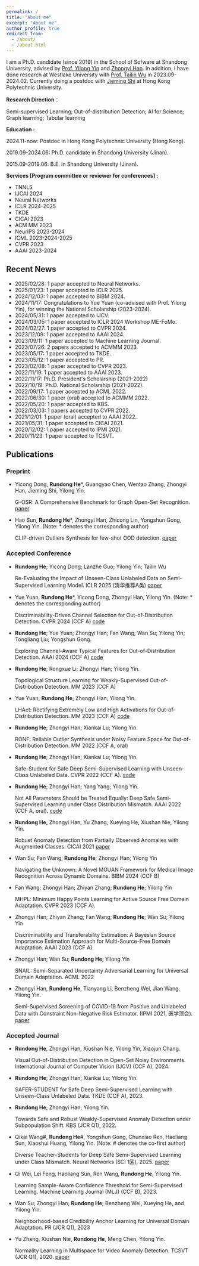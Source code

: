 ```yaml
---
permalink: /
title: "About me"
excerpt: "About me"
author_profile: true
redirect_from: 
  - /about/
  - /about.html
---
```


I am a Ph.D. candidate (since 2019) in the School of Sofware at Shandong University, advised by [Prof. Yilong Yin](https://faculty.sdu.edu.cn/ylyin) and [Zhongyi Han](https://zhyhan.github.io/). In addition, I have done research at Westlake University with [Prof. Tailin Wu](https://tailin.org) in 2023.09-2024.02. Currently doing a postdoc with [Jieming Shi](https://www4.comp.polyu.edu.hk/~jiemshi/) at Hong Kong Polytechnic University.



**Research Direction**：

Semi-supervised Learning; Out-of-distribution Detection; AI for Science; Graph learning; Tabular learning


**Education :**

2024.11-now: Postdoc in Hong Kong Polytechnic University (Hong Kong).

2019.09-2024.06: Ph.D. candidate in Shandong University (Jinan).

2015.09-2019.06: B.E. in Shandong University (Jinan).

**Services [Program committee or reviewer for conferences] :**
* TNNLS
* IJCAI 2024
* Neural Networks
* ICLR 2024-2025
* TKDE
* CICAI 2023
* ACM MM 2023
* NeurIPS 2023-2024
* ICML 2023-2024-2025
* CVPR 2023
* AAAI 2023-2024

## Recent News
* 2025/02/28: 1 paper accepted to Neural Networks.
* 2025/01/23: 1 paper accepted to ICLR 2025.
* 2024/12/03: 1 paper accepted to BIBM 2024.
* 2024/11/17: Congratulations to Yue Yuan (co-advised with Prof. Yilong Yin), for winning the National Scholarship (2023-2024).
* 2024/05/31: 1 paper accepted to IJCV.
* 2024/03/05: 1 paper accepted to ICLR 2024 Workshop ME-FoMo.
* 2024/02/27: 1 paper accepted to CVPR 2024.
* 2023/12/09: 1 paper accepted to AAAI 2024.
* 2023/09/11: 1 paper accepted to Machine Learning Journal.
* 2023/07/26: 2 papers accepted to ACMMM 2023.
* 2023/05/17: 1 paper accepted to TKDE.
* 2023/05/12: 1 paper accepted to PR.
* 2023/02/08: 1 paper accepted to CVPR 2023.
* 2022/11/19: 1 paper accepted to AAAI 2023.
* 2022/11/17: Ph.D. President's Scholarship (2021-2022)
* 2022/10/19: Ph.D. National Scholarship (2021-2022).
* 2022/09/17: 1 paper accepted to ACML 2022.
* 2022/06/30: 1 paper (oral) accepted to ACMMM 2022.
* 2022/05/20: 1 paper accepted to KBS.
* 2022/03/03: 1 papers accepted to CVPR 2022.
* 2021/12/01: 1 paper (oral) accepted to AAAI 2022.
* 2021/05/31: 1 paper accepted to CICAI 2021.
* 2020/12/02: 1 paper accepted to IPMI 2021.
* 2020/11/23: 1 paper accepted to TCSVT.


## Publications 
### Preprint

* Yicong Dong, **Rundong He***, Guangyao Chen, Wentao Zhang, Zhongyi Han, Jieming Shi, Yilong Yin.

   G-OSR: A Comprehensive Benchmark for Graph Open-Set Recognition. [paper](https://arxiv.org/abs/2503.00476)

* Hao Sun, **Rundong He***, Zhongyi Han, Zhicong Lin, Yongshun Gong, Yilong Yin.  (Note: * denotes the corresponding author)
  
   CLIP-driven Outliers Synthesis for few-shot OOD detection. [paper](https://arxiv.org/abs/2404.00323)

### Accepted Conference

* **Rundong He**; Yicong Dong; Lanzhe Guo; Yilong Yin; Tailin Wu

  Re-Evaluating the Impact of Unseen-Class Unlabeled Data on Semi-Supervised Learning Model. ICLR 2025 (清华推荐A类) [paper](https://arxiv.org/abs/2503.00884)
  
* Yue Yuan, **Rundong He***, Yicong Dong, Zhongyi Han, Yilong Yin.  (Note: * denotes the corresponding author)
  
   Discriminability-Driven Channel Selection for Out-of-Distribution Detection. CVPR 2024 (CCF A) [code](https://github.com/rm1972/DDCS)

* **Rundong He**; Yue Yuan; Zhongyi Han; Fan Wang; Wan Su; Yilong Yin; Tongliang Liu; Yongshun Gong.
  
   Exploring Channel-Aware Typical Features for Out-of-Distribution Detection. AAAI 2024 (CCF A) [code](https://github.com/rm1972/LAPS.git)
   
* **Rundong He**; Rongxue Li; Zhongyi Han; Yilong Yin.

   Topological Structure Learning for Weakly-Supervised Out-of-Distribution Detection. MM 2023 (CCF A)

* Yue Yuan; **Rundong He**; Zhongyi Han; Yilong Yin.
  
   LHAct: Rectifying Extremely Low and High Activations for Out-of-Distribution Detection. MM 2023 (CCF A) [code](https://github.com/ystyuan/LHAct.git)

* **Rundong He**; Zhongyi Han; Xiankai Lu; Yilong Yin. 

   RONF: Reliable Outlier Synthesis under Noisy Feature Space for Out-of-Distribution Detection. MM 2022 (CCF A, oral)
   
* **Rundong He**; Zhongyi Han; Xiankai Lu; Yilong Yin. 

   Safe-Student for Safe Deep Semi-Supervised Learning with Unseen-Class Unlabeled Data. CVPR 2022 (CCF A). [code](https://github.com/Zhanlo/Safe-Student)

* **Rundong He**; Zhongyi Han; Yang Yang; Yilong Yin. 

   Not All Parameters Should be Treated Equally: Deep Safe Semi-Supervised Learning under Class Distribution Mismatch. AAAI 2022 (CCF A, oral). [code](https://github.com/Zhanlo/SPL)
   
* **Rundong He**, Zhongyi Han, Yu Zhang, Xueying He, Xiushan Nie, Yilong Yin.

   Robust Anomaly Detection from Partially Observed Anomalies with Augmented Classes. CICAI 2021 [paper](https://link.springer.com/content/pdf/10.1007/978-3-030-93049-3_29.pdf)

* Wan Su; Fan Wang; **Rundong He**; Zhongyi Han; Yilong Yin

  Navigating the Unknown: A Novel MGUAN Framework for Medical Image Recognition Across Dynamic Domains. BIBM 2024 (CCF B)

* Fan Wang; Zhongyi Han; Zhiyan Zhang; **Rundong He**; Yilong Yin

  MHPL: Minimum Happy Points Learning for Active Source Free Domain Adaptation. CVPR 2023 (CCF A). 

* Zhongyi Han; Zhiyan Zhang; Fan Wang; **Rundong He**; Wan Su; Yilong Yin

  Discriminability and Transferability Estimation: A Bayesian Source Importance Estimation Approach for Multi-Source-Free Domain Adaptation. AAAI 2023 (CCF A). 

* Zhongyi Han; Wan Su; **Rundong He**; Yilong Yin

  SNAIL: Semi-Separated Uncertainty Adversarial Learning for Universal Domain Adaptation. ACML 2022
  
* Zhongyi Han, **Rundong He**, Tianyang Li, Benzheng Wei, Jian Wang, Yilong Yin.

   Semi-Supervised Screening of COVID-19 from Positive and Unlabeled Data with Constraint Non-Negative Risk Estimator. (IPMI 2021, 医学顶会). [paper](https://link.springer.com/content/pdf/10.1007/978-3-030-78191-0_47.pdf)


### Accepted Journal

* **Rundong He**, Zhongyi Han, Xiushan Nie, Yilong Yin, Xiaojun Chang.

   Visual Out-of-Distribution Detection in Open-Set Noisy Environments. International Journal of Computer Vision (IJCV) (CCF A), 2024.
  
* **Rundong He**; Zhongyi Han; Xiankai Lu; Yilong Yin.

   SAFER-STUDENT for Safe Deep Semi-Supervised Learning with Unseen-Class Unlabeled Data. TKDE (CCF A), 2023.

* **Rundong He**; Zhongyi Han; Yilong Yin. 

   Towards Safe and Robust Weakly-Supervised Anomaly Detection under Subpopulation Shift. KBS (JCR Q1), 2022.

* Qikai Wang#, **Rundong He**#, Yongshun Gong, Chunxiao Ren, Haoliang Sun, Xiaoshui Huang, Yilong Yin.  (Note: # denotes the co-first author)
  
   Diverse Teacher-Students for Deep Safe Semi-Supervised Learning under Class Mismatch. Neural Networks (SCI 1区), 2025. [paper](https://arxiv.org/abs/2405.16093)

* Qi Wei, Lei Feng, Haoliang Sun, Ren Wang, **Rundong He**, Yilong Yin.

   Learning Sample-Aware Confidence Threshold for Semi-Supervised Learning. Machine Learning Journal (MLJ) (CCF B), 2023.

* Wan Su; Zhongyi Han; **Rundong He**; Benzheng Wei, Xueying He, and Yilong Yin.

   Neighborhood-based Credibility Anchor Learning for Universal Domain Adaptation. PR (JCR Q1), 2023

* Yu Zhang, Xiushan Nie, **Rundong He**, Meng Chen, Yilong Yin.

   Normality Learning in Multispace for Video Anomaly Detection. TCSVT (JCR Q1), 2020. [paper](https://ieeexplore.ieee.org/abstract/document/9266126)

